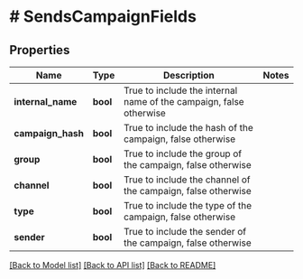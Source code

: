 # # SendsCampaignFields

## Properties

Name | Type | Description | Notes
------------ | ------------- | ------------- | -------------
**internal_name** | **bool** | True to include the internal name of the campaign, false otherwise |
**campaign_hash** | **bool** | True to include the hash of the campaign, false otherwise |
**group** | **bool** | True to include the group of the campaign, false otherwise |
**channel** | **bool** | True to include the channel of the campaign, false otherwise |
**type** | **bool** | True to include the type of the campaign, false otherwise |
**sender** | **bool** | True to include the sender of the campaign, false otherwise |

[[Back to Model list]](../../README.md#models) [[Back to API list]](../../README.md#endpoints) [[Back to README]](../../README.md)
